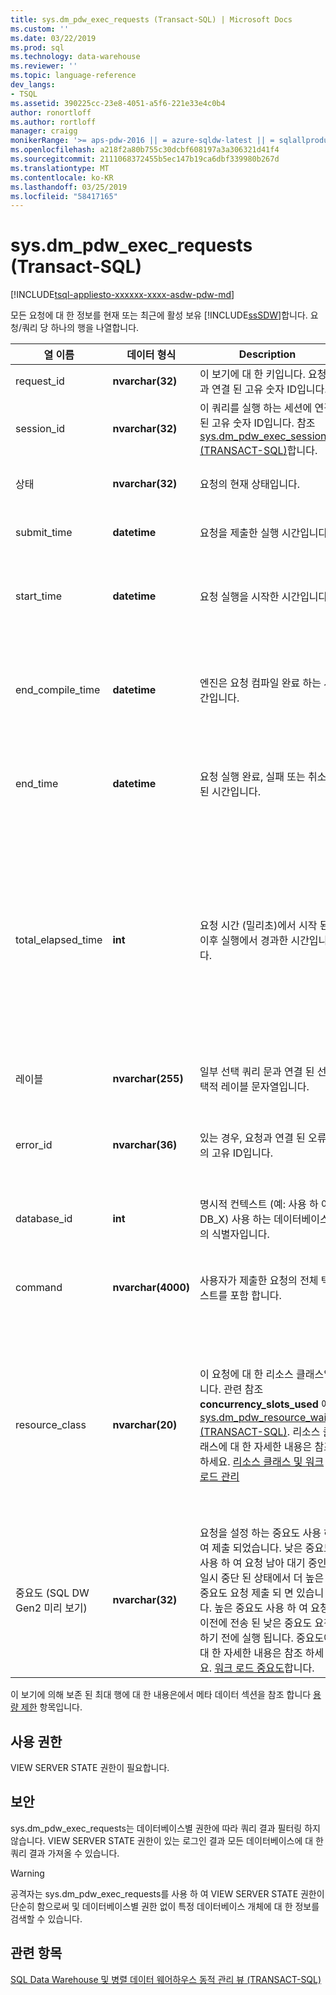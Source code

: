 ```yaml
---
title: sys.dm_pdw_exec_requests (Transact-SQL) | Microsoft Docs
ms.custom: ''
ms.date: 03/22/2019
ms.prod: sql
ms.technology: data-warehouse
ms.reviewer: ''
ms.topic: language-reference
dev_langs:
- TSQL
ms.assetid: 390225cc-23e8-4051-a5f6-221e33e4c0b4
author: ronortloff
ms.author: rortloff
manager: craigg
monikerRange: '>= aps-pdw-2016 || = azure-sqldw-latest || = sqlallproducts-allversions'
ms.openlocfilehash: a218f2a80b755c30dcbf608197a3a306321d41f4
ms.sourcegitcommit: 2111068372455b5ec147b19ca6dbf339980b267d
ms.translationtype: MT
ms.contentlocale: ko-KR
ms.lasthandoff: 03/25/2019
ms.locfileid: "58417165"
---
```

# <a name="sysdmpdwexecrequests-transact-sql"></a>sys.dm_pdw_exec_requests (Transact-SQL)

[!INCLUDE[tsql-appliesto-xxxxxx-xxxx-asdw-pdw-md](../../includes/tsql-appliesto-xxxxxx-xxxx-asdw-pdw-md.md)]

  모든 요청에 대 한 정보를 현재 또는 최근에 활성 보유 [!INCLUDE[ssSDW](../../includes/sssdw-md.md)]합니다. 요청/쿼리 당 하나의 행을 나열합니다.  
  
|열 이름|데이터 형식|Description|범위|  
|-----------------|---------------|-----------------|-----------|  
|request_id|**nvarchar(32)**|이 보기에 대 한 키입니다. 요청과 연결 된 고유 숫자 ID입니다.|시스템의 모든 요청에서 고유 합니다.|  
|session_id|**nvarchar(32)**|이 쿼리를 실행 하는 세션에 연결 된 고유 숫자 ID입니다. 참조 [sys.dm_pdw_exec_sessions &#40;TRANSACT-SQL&#41;](../../relational-databases/system-dynamic-management-views/sys-dm-pdw-exec-sessions-transact-sql.md)합니다.||  
|상태|**nvarchar(32)**|요청의 현재 상태입니다.|' 실행 중 ', '일시 중지', '완료', '취소', '실패'입니다.|  
|submit_time|**datetime**|요청을 제출한 실행 시간입니다.|유효한 **날짜/시간** 작거나 start_time와 현재 시간입니다.|  
|start_time|**datetime**|요청 실행을 시작한 시간입니다.|큐에 대기 중인된 요청에 대 한 NULL 그렇지 않으면, 유효한 **날짜/시간** 현재 작거나 합니다.|  
|end_compile_time|**datetime**|엔진은 요청 컴파일 완료 하는 시간입니다.|아직 컴파일되지 않은 요청에 대 한 NULL 그렇지 않은 경우 유효한 **날짜/시간** start_time 보다 작음 및 현재 시간 보다 작거나 합니다.|
|end_time|**datetime**|요청 실행 완료, 실패 또는 취소 된 시간입니다.|활성 또는 대기 중인 요청에 대 한 null 그렇지 않은 경우 유효한 **날짜/시간** 현재 작거나 합니다.|  
|total_elapsed_time|**int**|요청 시간 (밀리초)에서 시작 된 이후 실행에서 경과한 시간입니다.|0 사이의 start_time 및 end_time 간의 차이입니다.</br></br> Total_elapsed_time 정수에 대 한 최대값을 초과 하면 total_elapsed_time 최대 값으로 계속 됩니다. 이 조건이 "최대 값을 초과 했습니다." 경고 생성</br></br> 시간 (밀리초)의 최 댓 값 24.8 일와 같습니다.|  
|레이블|**nvarchar(255)**|일부 선택 쿼리 문과 연결 된 선택적 레이블 문자열입니다.|문자열을 포함 하는 ' a ~ z', ' A-z ','0-9', '_'.|  
|error_id|**nvarchar(36)**|있는 경우, 요청과 연결 된 오류의 고유 ID입니다.|참조 [sys.dm_pdw_errors &#40;TRANSACT-SQL&#41;](../../relational-databases/system-dynamic-management-views/sys-dm-pdw-errors-transact-sql.md); 오류가 발생 하지 않은 경우 NULL로 설정 합니다.|  
|database_id|**int**|명시적 컨텍스트 (예: 사용 하 여 DB_X) 사용 하는 데이터베이스의 식별자입니다.|ID를 참조 하세요 [sys.databases &#40;TRANSACT-SQL&#41;](../../relational-databases/system-catalog-views/sys-databases-transact-sql.md)합니다.|  
|command|**nvarchar(4000)**|사용자가 제출한 요청의 전체 텍스트를 포함 합니다.|모든 유효한 쿼리 또는 요청 텍스트입니다. 4000 바이트를 초과할 수 있는 쿼리는 잘립니다.|  
|resource_class|**nvarchar(20)**|이 요청에 대 한 리소스 클래스입니다. 관련 참조 **concurrency_slots_used** 에 [sys.dm_pdw_resource_waits &#40;TRANSACT-SQL&#41;](../../relational-databases/system-dynamic-management-views/sys-dm-pdw-resource-waits-transact-sql.md).  리소스 클래스에 대 한 자세한 내용은 참조 하세요. [리소스 클래스 및 워크 로드 관리](https://docs.microsoft.com/azure/sql-data-warehouse/resource-classes-for-workload-management) |정적 리소스 클래스</br>staticrc10</br>staticrc20</br>staticrc30</br>staticrc40</br>staticrc50</br>staticrc60</br>staticrc70</br>staticrc80</br>            </br>동적 리소스 클래스</br>SmallRC</br>MediumRC</br>LargeRC</br>XLargeRC|
|중요도 (SQL DW Gen2 미리 보기)|**nvarchar(32)**|요청을 설정 하는 중요도 사용 하 여 제출 되었습니다. 낮은 중요도 사용 하 여 요청 남아 대기 중인 일시 중단 된 상태에서 더 높은 중요도 요청 제출 되 면 있습니다.  높은 중요도 사용 하 여 요청 이전에 전송 된 낮은 중요도 요청 하기 전에 실행 됩니다.  중요도에 대 한 자세한 내용은 참조 하세요. [워크 로드 중요도](https://docs.microsoft.com/azure/sql-data-warehouse/sql-data-warehouse-workload-importance)합니다.  |NULL</br>low</br>below_normal</br>보통</br>above_normal</br>high|
  
 이 보기에 의해 보존 된 최대 행에 대 한 내용은에서 메타 데이터 섹션을 참조 합니다 [용량 제한](https://docs.microsoft.com/azure/sql-data-warehouse/sql-data-warehouse-service-capacity-limits#metadata) 항목입니다.   
  
## <a name="permissions"></a>사용 권한

 VIEW SERVER STATE 권한이 필요합니다.  
  
## <a name="security"></a>보안

 sys.dm_pdw_exec_requests는 데이터베이스별 권한에 따라 쿼리 결과 필터링 하지 않습니다. VIEW SERVER STATE 권한이 있는 로그인 결과 모든 데이터베이스에 대 한 쿼리 결과 가져올 수 있습니다.  
  
>[!WARNING]  
>공격자는 sys.dm_pdw_exec_requests를 사용 하 여 VIEW SERVER STATE 권한이 단순히 함으로써 및 데이터베이스별 권한 없이 특정 데이터베이스 개체에 대 한 정보를 검색할 수 있습니다.  
  
## <a name="see-also"></a>관련 항목

 [SQL Data Warehouse 및 병렬 데이터 웨어하우스 동적 관리 뷰 &#40;TRANSACT-SQL&#41;](../../relational-databases/system-dynamic-management-views/sql-and-parallel-data-warehouse-dynamic-management-views.md) 
